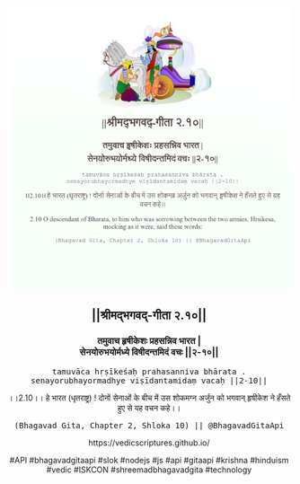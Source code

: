 <img src="../../asset/BG_2_10.png"/>
<center><h2>||श्रीमद्‍भगवद्‍-गीता २.१०||</h2>
<h3>तमुवाच हृषीकेशः प्रहसन्निव भारत |<br/>सेनयोरुभयोर्मध्ये विषीदन्तमिदं वचः ||२-१०||</h3>
<pre>tamuvāca hṛṣīkeśaḥ prahasanniva bhārata .<br/>senayorubhayormadhye viṣīdantamidaṃ vacaḥ ||2-10||</pre>
<p>।।2.10।। हे भारत (धृतराष्ट्र) ! दोनों सेनाओं के बीच में उस शोकमग्न अर्जुन को भगवान् हृषीकेश ने हँसते हुए से यह वचन कहे।।</p>
<pre>(Bhagavad Gita, Chapter 2, Shloka 10) || @BhagavadGitaApi</pre><p>https://vedicscriptures.github.io/</p><p>#API #bhagavadgitaapi #slok #nodejs #js #api #gitaapi #krishna #hinduism #vedic #ISKCON #shreemadbhagavadgita #technology</p></center>